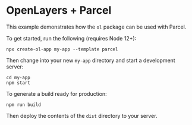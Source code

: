 # OpenLayers + Parcel

This example demonstrates how the `ol` package can be used with Parcel.

To get started, run the following (requires Node 12+):

    npx create-ol-app my-app --template parcel

Then change into your new `my-app` directory and start a development server:

    cd my-app
    npm start

To generate a build ready for production:

    npm run build

Then deploy the contents of the `dist` directory to your server.
